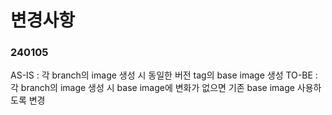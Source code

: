 # 변경사항

### 240105
AS-IS : 각 branch의 image 생성 시 동일한 버전 tag의 base image 생성
TO-BE : 각 branch의 image 생성 시 base image에 변화가 없으면 기존 base image 사용하도록 변경
